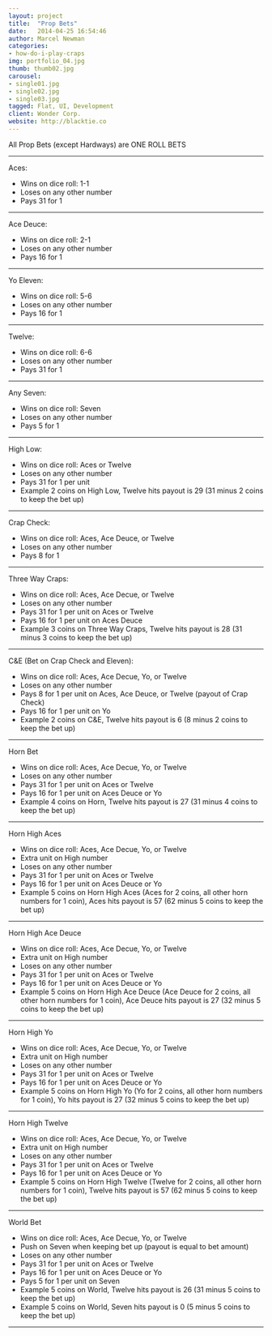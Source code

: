 ```yaml
---
layout: project
title:  "Prop Bets"
date:   2014-04-25 16:54:46
author: Marcel Newman
categories:
- how-do-i-play-craps
img: portfolio_04.jpg
thumb: thumb02.jpg
carousel:
- single01.jpg
- single02.jpg
- single03.jpg
tagged: Flat, UI, Development
client: Wonder Corp.
website: http://blacktie.co
---
```

All Prop Bets (except Hardways) are ONE ROLL BETS

---

Aces:

- Wins on dice roll: 1-1
- Loses on any other number
- Pays 31 for 1

---

Ace Deuce:

- Wins on dice roll: 2-1
- Loses on any other number
- Pays 16 for 1

---

Yo Eleven:

- Wins on dice roll: 5-6
- Loses on any other number
- Pays 16 for 1

---

Twelve:

- Wins on dice roll: 6-6
- Loses on any other number
- Pays 31 for 1

---

Any Seven:

- Wins on dice roll: Seven
- Loses on any other number
- Pays 5 for 1

---

High Low:

- Wins on dice roll: Aces or Twelve
- Loses on any other number
- Pays 31 for 1 per unit
- Example 2 coins on High Low, Twelve hits payout is 29 (31 minus 2 coins to keep the bet up)

---

Crap Check:

- Wins on dice roll: Aces, Ace Deuce, or Twelve
- Loses on any other number
- Pays 8 for 1

---

Three Way Craps:

- Wins on dice roll: Aces, Ace Decue, or Twelve
- Loses on any other number
- Pays 31 for 1 per unit on Aces or Twelve
- Pays 16 for 1 per unit on Aces Deuce
- Example 3 coins on Three Way Craps, Twelve hits payout is 28 (31 minus 3 coins to keep the bet up)

---

C&E (Bet on Crap Check and Eleven):

- Wins on dice roll: Aces, Ace Decue, Yo, or Twelve
- Loses on any other number
- Pays 8 for 1 per unit on Aces, Ace Deuce, or Twelve (payout of Crap Check)
- Pays 16 for 1 per unit on Yo
- Example 2 coins on C&E, Twelve hits payout is 6 (8 minus 2 coins to keep the bet up)

---

Horn Bet

- Wins on dice roll: Aces, Ace Decue, Yo, or Twelve
- Loses on any other number
- Pays 31 for 1 per unit on Aces or Twelve
- Pays 16 for 1 per unit on Aces Deuce or Yo
- Example 4 coins on Horn, Twelve hits payout is 27 (31 minus 4 coins to keep the bet up)

---

Horn High Aces

- Wins on dice roll: Aces, Ace Decue, Yo, or Twelve
- Extra unit on High number
- Loses on any other number
- Pays 31 for 1 per unit on Aces or Twelve
- Pays 16 for 1 per unit on Aces Deuce or Yo
- Example 5 coins on Horn High Aces (Aces for 2 coins, all other horn numbers for 1 coin), Aces hits payout is 57 (62 minus 5 coins to keep the bet up)

---

Horn High Ace Deuce

- Wins on dice roll: Aces, Ace Decue, Yo, or Twelve
- Extra unit on High number
- Loses on any other number
- Pays 31 for 1 per unit on Aces or Twelve
- Pays 16 for 1 per unit on Aces Deuce or Yo
- Example 5 coins on Horn High Ace Deuce (Ace Deuce for 2 coins, all other horn numbers for 1 coin), Ace Deuce hits payout is 27 (32 minus 5 coins to keep the bet up)

---

Horn High Yo

- Wins on dice roll: Aces, Ace Decue, Yo, or Twelve
- Extra unit on High number
- Loses on any other number
- Pays 31 for 1 per unit on Aces or Twelve
- Pays 16 for 1 per unit on Aces Deuce or Yo
- Example 5 coins on Horn High Yo (Yo for 2 coins, all other horn numbers for 1 coin), Yo hits payout is 27 (32 minus 5 coins to keep the bet up)

---

Horn High Twelve

- Wins on dice roll: Aces, Ace Decue, Yo, or Twelve
- Extra unit on High number
- Loses on any other number
- Pays 31 for 1 per unit on Aces or Twelve
- Pays 16 for 1 per unit on Aces Deuce or Yo
- Example 5 coins on Horn High Twelve (Twelve for 2 coins, all other horn numbers for 1 coin), Twelve hits payout is 57 (62 minus 5 coins to keep the bet up)

---

World Bet

- Wins on dice roll: Aces, Ace Decue, Yo, or Twelve
- Push on Seven when keeping bet up (payout is equal to bet amount)
- Loses on any other number
- Pays 31 for 1 per unit on Aces or Twelve
- Pays 16 for 1 per unit on Aces Deuce or Yo
- Pays 5 for 1 per unit on Seven
- Example 5 coins on World, Twelve hits payout is 26 (31 minus 5 coins to keep the bet up)
- Example 5 coins on World, Seven hits payout is 0 (5 minus 5 coins to keep the bet up)

---
